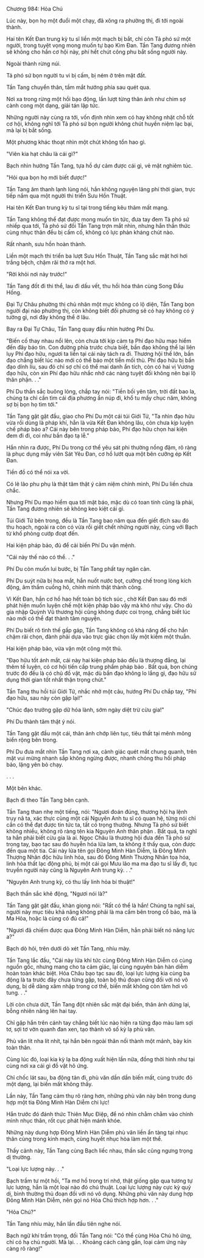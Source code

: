 




Chương 984: Hỏa Chú


Lúc này, bọn họ một đuổi một chạy, đã xông ra phường thị, đi tới ngoài thành.

Hai tên Kết Đan trung kỳ tu sĩ liền một mạch bị bắt, chỉ còn Tả phó sứ một người, trong tuyệt vọng mong muốn tự bạo Kim Đan. Tần Tang đương nhiên sẽ không cho hắn cơ hội này, phí hết chút công phu bắt sống người này.

Ngoài thành rừng núi.

Tả phó sứ bọn người tu vi bị cấm, bị ném ở trên mặt đất.

Tần Tang chuyển thân, tầm mắt hướng phía sau quét qua.

Nơi xa trong rừng một hồi bạo động, lần lượt từng thân ảnh như chim sợ cành cong một dạng, giải tán lập tức.

Những người này cùng ra tới, vốn định nhìn xem có hay không nhặt chỗ tốt cơ hội, không nghĩ tới Tả phó sứ bọn người không chút huyền niệm lạc bại, mà lại bị bắt sống.

Một phương khác thoạt nhìn một chút không tổn hao gì.

"Viên kia hạt châu là cái gì?"

Bạch nhìn hướng Tần Tang, tựa hồ dự cảm được cái gì, vẻ mặt nghiêm túc.

"Hỏi qua bọn họ mới biết được!"

Tần Tang âm thanh lạnh lùng nói, hắn không nguyện lãng phí thời gian, trực tiếp nắm qua một người thi triển Sưu Hồn Thuật.

Hai tên Kết Đan trung kỳ tu sĩ tại trong tiếng kêu thảm mất mạng.

Tần Tang không thể đạt được mong muốn tin tức, đưa tay đem Tả phó sứ nhiếp qua tới, Tả phó sứ đối Tần Tang trợn mắt nhìn, nhưng hắn thần thức cùng nhục thân đều bị cấm cố, không có lực phản kháng chút nào.

Rất nhanh, sưu hồn hoàn thành.

Liền một mạch thi triển ba lượt Sưu Hồn Thuật, Tần Tang sắc mặt hơi hơi trắng bệch, chậm rãi thở ra một hơi.

"Rời khỏi nơi này trước!"

Tần Tang đốt đi thi thể, lau đi dấu vết, thu hồi hóa thân cùng Song Đầu Hống.

Đại Tự Châu phường thị chủ nhân một mực không có lộ diện, Tần Tang bọn người đại náo phường thị, còn không biết đối phương sẽ có hay không có ý tưởng gì, nơi đây không thể ở lâu.

Bay ra Đại Tự Châu, Tần Tang quay đầu nhìn hướng Phí Du.

"Biến cố thay nhau nổi lên, còn chưa tới kịp cảm tạ Phí đạo hữu mạo hiểm đến đây báo tin. Con đường phía trước chưa biết, bần đạo không thể lại liên lụy Phí đạo hữu, ngươi ta liền tại cái này tách ra đi. Thương hội thế lớn, bần đạo chẳng biết lúc nào mới có thể báo một tiễn mối thù. Phí đạo hữu bị bần đạo dính líu, sau đó chỉ sợ chỉ có thể mai danh ẩn tích, còn có hai vị Vương đạo hữu, còn xin Phí đạo hữu nhắc nhở các nàng tuyệt đối không nên bại lộ thân phận. . ."

Phí Du thần sắc buông lỏng, chắp tay nói: "Tiền bối yên tâm, trời đất bao la, chúng ta chỉ cần tìm cái địa phương ẩn núp đi, khổ tu mấy chục năm, không sợ bị bọn họ tìm tới."

Tần Tang gật gật đầu, giao cho Phí Du một cái túi Giới Tử, "Ta nhìn đạo hữu vừa rồi dùng là pháp khí, hẳn là vừa Kết Đan không lâu, còn chưa kịp luyện chế pháp bảo a? Cái này bên trong pháp bảo, Phí đạo hữu chọn hai kiện đem đi đi, coi như bần đạo tạ lễ."

Hắn nhìn ra được, Phí Du trong cơ thể yêu sát phi thường nồng đậm, rõ ràng là phục dụng mấy viên Sát Yêu Đan, cơ hồ lướt qua một bên cưỡng ép Kết Đan.

Tiền đồ có thể nói xa vời.

Có lẽ lão phu phụ là thật tâm thật ý cảm niệm chính mình, Phí Du liền chưa chắc.

Nhưng Phí Du mạo hiểm qua tới mật báo, mặc dù có toan tính cũng là phải, Tần Tang đương nhiên sẽ không keo kiệt cái gì.

Túi Giới Tử bên trong, đều là Tần Tang bao năm qua đến giết địch sau đó thu hoạch, ngoài ra còn có vừa rồi giết chết những người này, cùng với Bạch từ khố phòng cướp đoạt đến.

Hai kiện pháp bảo, đủ để cải biến Phí Du vận mệnh.

"Cái này thế nào có thể. . ."

Phí Du còn muốn lui bước, bị Tần Tang phất tay ngăn cản.

Phí Du suýt nữa bị hoa mắt, hắn nuốt nước bọt, cưỡng chế trong lòng kích động, âm thầm cuồng hô, chính mình thật thành công.

Vì Kết Đan, hắn cơ hồ hao hết toàn bộ tích súc , chờ Kết Đan sau đó mới phát hiện muốn luyện chế một kiện pháp bảo vậy mà khó như vậy. Cho dù gia nhập Quỳnh Vũ thương hội cũng không được coi trọng, chẳng biết lúc nào mới có thể đạt thành tâm nguyện.

Phí Du biết rõ tình thế gấp gáp, Tần Tang không có khả năng để cho hắn chậm rãi chọn, đành phải dựa vào trực giác chọn lấy một kiếm một thuẫn.

Hai kiện pháp bảo, vừa vặn một công một thủ.

"Đạo hữu tốt ánh mắt, cái này hai kiện pháp bảo đều là thượng đẳng, lại thêm tế luyện, có cơ hội tiến cấp trung phẩm pháp bảo . Bất quá, bọn chúng trước đó đều là có chủ đồ vật, mặc dù bần đạo không lo lắng gì, đạo hữu sử dụng thời gian tốt nhất thận trọng chút."

Tần Tang thu hồi túi Giới Tử, nhắc nhở một câu, hướng Phí Du chắp tay, "Phí đạo hữu, sau này còn gặp lại!"

"Chúc đạo trưởng gặp dữ hóa lành, sớm ngày diệt trừ cừu gia!"

Phí Du thành tâm thật ý nói.

Tần Tang gật đầu một cái, thân ảnh chớp liên tục, tiêu thất tại mênh mông biển rộng bên trong.

Phí Du đưa mắt nhìn Tần Tang nơi xa, cảnh giác quét mắt chung quanh, trên mặt vui mừng nhanh sắp không ngừng được, nhanh chóng thu hồi pháp bảo, lặng yên bỏ chạy.

. . .

Một bên khác.

Bạch đi theo Tần Tang bên cạnh.

Tần Tang than nhẹ một tiếng, nói: "Ngươi đoán đúng, thương hội hạ lệnh truy nã ta, xác thực cùng một cái Nguyên Anh tu sĩ có quan hệ, từng nói chỉ cần có thể đạt được tin tức ta, tất có trọng thưởng. Nhưng Tả phó sứ biết không nhiều, không rõ ràng tên kia Nguyên Anh thân phận . Bất quá, ta nghĩ ta hẳn phải biết cừu gia là ai. Ngọc Châu là thương hội đưa đến Tả phó sứ trong tay, bạo tạc sau đó huyễn hóa lửa lam, ta không ít thấy qua, còn được đến qua một tia. Cái này lửa tên gọi Đông Minh Hàn Diễm, là Đông Minh Thượng Nhân độc hữu linh hỏa, sau đó Đông Minh Thượng Nhân tọa hóa, linh hỏa thất lạc động phủ, bị một cái gọi Mưu lão ma ma đạo tu sĩ lấy đi, tục truyền người này cũng là Nguyên Anh trung kỳ. . ."

"Nguyên Anh trung kỳ, có thu lấy linh hỏa bí thuật!"

Bạch thần sắc khẽ động, "Ngươi nói là?"

Tần Tang gật gật đầu, khàn giọng nói: "Rất có thể là hắn! Chúng ta nghĩ sai, người này mục tiêu khả năng không phải là ma cấm bên trong cổ bảo, mà là Ma Hỏa, hoặc là cùng có đủ cả!"

"Ngươi đã chiếm được qua Đông Minh Hàn Diễm, hẳn phải biết nó năng lực a?"

Bạch dò hỏi, trên dưới dò xét Tần Tang, nhíu mày.

Tần Tang lắc đầu, "Cái này lửa khí tức cùng Đông Minh Hàn Diễm có cùng nguồn gốc, nhưng mang cho ta cảm giác, lại cùng nguyên bản hàn diễm hoàn toàn khác biệt. Hỏa Châu bạo tạc sau đó, loại lực lượng kia cùng ba động là ta trước đây chưa từng gặp, toàn bộ thủ đoạn cũng đối với nó vô dụng, bị dễ dàng xâm nhập trong cơ thể, biến mất không còn tăm hơi vô tung. . ."

Lời còn chưa dứt, Tần Tang đột nhiên sắc mặt đại biến, thân ảnh dừng lại, bỗng nhiên nâng lên hai tay.

Chỉ gặp hắn trên cánh tay chẳng biết lúc nào hiện ra từng đạo màu lam sợi tơ, sợi tơ vờn quanh đan xen, tạo thành vô số kỳ lạ phù văn.

Phù văn lít nha lít nhít, tại hắn bên ngoài thân nối thành một mảnh, bày kín toàn thân.

Cùng lúc đó, loại kia kỳ lạ ba động xuất hiện lần nữa, đồng thời hình như tại cùng nơi xa cái gì đồ vật hô ứng.

Chỉ chốc lát sau, ba động tản đi, phù văn dần dần biến mất, cùng trước đó một dạng, lại biến mất không thấy.

Lần này, Tần Tang cảm thụ rõ ràng hơn, những phù văn này bên trong dung hợp một tia Đông Minh Hàn Diễm chi lực!

Hắn trước đó đánh thức Thiên Mục Điệp, để nó nhìn chằm chằm vào chính mình nhục thân, rốt cục phát hiện mánh khóe.

Những này dung hợp Đông Minh Hàn Diễm phù văn liền ẩn tàng tại nhục thân cùng trong kinh mạch, cùng huyết nhục hòa làm một thể.

Thấy cảnh này, Tần Tang cùng Bạch liếc nhau, thần sắc cũng ngưng trọng dị thường.

"Loại lực lượng này. . ."

Bạch trầm tư một hồi, "Ta mơ hồ trong trí nhớ, thật giống gặp qua tương tự lực lượng, hẳn là một loại nào đó chú thuật. Loại lực lượng này cực kỳ quỷ dị, bình thường thủ đoạn đối với nó vô dụng. Những phù văn này dung hợp Đông Minh Hàn Diễm, nên gọi nó Hỏa Chú thích hợp hơn. . ."

"Hỏa Chú?"

Tần Tang nhíu mày, hắn lần đầu tiên nghe nói.

Bạch ngữ khí trầm trọng, đối Tần Tang nói: "Có thể cùng Hỏa Chú hô ứng, chỉ có hạ chú người. Mà lại. . . Khoảng cách càng gần, loại cảm ứng này càng rõ ràng!"




